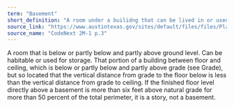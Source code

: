 ```yaml
---
term: "Basement"
short_definition: "A room under a builidng that can be lived in or used for storage. Basements can be built slightly below or above ground level. "
source_link: "https://www.austintexas.gov/sites/default/files/files/Planning/CodeNEXT/ALDC_PRD_23_LandDevelopmentCode_Combined_2017_0130_web.pdf"
source_name: "CodeNext 2M-1 p.3"
---
```

A room that is below or partly below and partly above ground level. Can be habitable or used for storage.
That portion of a building between floor and ceiling, which is below or partly below and partly above grade (see Grade), but so located that the vertical distance from grade to the floor below is less than the vertical distance from grade to ceiling. If the finished floor level directly above a basement is more than six feet above natural grade for more than 50 percent of the total perimeter, it is a story, not a basement.
